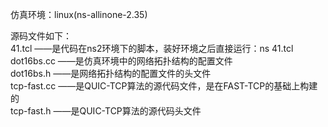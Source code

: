 仿真环境：linux(ns-allinone-2.35)<br />

源码文件如下：<br />
41.tcl		——是代码在ns2环境下的脚本，装好环境之后直接运行：ns 41.tcl<br />
dot16bs.cc	——是仿真环境中的网络拓扑结构的配置文件<br />
dot16bs.h	——是网络拓扑结构的配置文件的头文件<br />
tcp-fast.cc	——是QUIC-TCP算法的源代码文件，是在FAST-TCP的基础上构建的<br />
tcp-fast.h	——是QUIC-TCP算法的源代码头文件<br />
